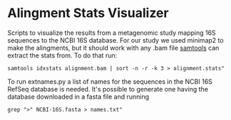 # Alingment Stats Visualizer
Scripts to visualize the results from a metagenomic study mapping 16S sequences to the NCBI 16S database.
For our study we used minimap2 to make the alingments, but it should work with any .bam file [samtools](https://github.com/samtools/samtools) can extract the stats from. To do that run:
```
samtools idxstats alignment.bam | sort -n -r -k 3 > alignment.stats"
```

To run extnames.py a list of names for the sequences in the NCBI 16S RefSeq database is needed. It's possible to generate one having the database downloaded in a fasta file and running
```
grep ">" NCBI-16S.fasta > names.txt"
